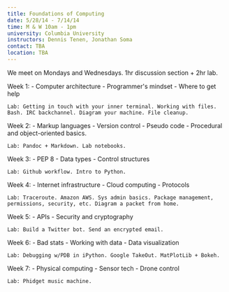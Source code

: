 ```yaml
---
title: Foundations of Computing 
date: 5/28/14 - 7/14/14
time: M & W 10am - 1pm 
university: Columbia University
instructors: Dennis Tenen, Jonathan Soma
contact: TBA 
location: TBA 
---
```


We meet on Mondays and Wednesdays. 1hr discussion section + 2hr lab. 

Week 1:
    - Computer architecture
    - Programmer's mindset
    - Where to get help
    
    Lab: Getting in touch with your inner terminal. Working with files. Bash. IRC backchannel. Diagram your machine. File cleanup.

Week 2:
    - Markup languages
    - Version control
    - Pseudo code
    - Procedural and object-oriented basics.

    Lab: Pandoc + Markdown. Lab notebooks.

Week 3:
    - PEP 8
    - Data types
    - Control structures

    Lab: Github workflow. Intro to Python.

Week 4:
    - Internet infrastructure 
    - Cloud computing
    - Protocols

    Lab: Traceroute. Amazon AWS. Sys admin basics. Package management, permissions, security, etc. Diagram a packet from home.

Week 5:
    - APIs
    - Security and cryptography 

    Lab: Build a Twitter bot. Send an encrypted email.

Week 6:
    - Bad stats 
    - Working with data
    - Data visualization 

    Lab: Debugging w/PDB in iPython. Google TakeOut. MatPlotLib + Bokeh. 

Week 7:
    - Physical computing
    - Sensor tech
    - Drone control

    Lab: Phidget music machine.
